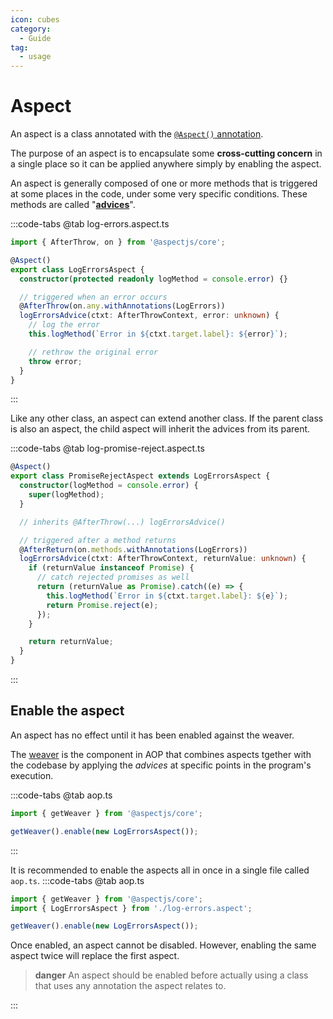 ```yaml
---
icon: cubes
category:
  - Guide
tag:
  - usage
---
```


# <i class="fa fa-cube"></i> Aspect

An aspect is a class annotated with the [`@Aspect()` annotation](../../api/modules/core.md#aspect).

The purpose of an aspect is to encapsulate some **cross-cutting concern** in a single place so it can be applied anywhere simply by enabling the aspect.

An aspect is generally composed of one or more methods that is triggered at some places in the code, under some very specific conditions. These methods are called "[**advices**](./030.advices.md)".

:::code-tabs
@tab log-errors.aspect.ts

```ts
import { AfterThrow, on } from '@aspectjs/core';

@Aspect()
export class LogErrorsAspect {
  constructor(protected readonly logMethod = console.error) {}

  // triggered when an error occurs
  @AfterThrow(on.any.withAnnotations(LogErrors))
  logErrorsAdvice(ctxt: AfterThrowContext, error: unknown) {
    // log the error
    this.logMethod(`Error in ${ctxt.target.label}: ${error}`);

    // rethrow the original error
    throw error;
  }
}
```

:::

Like any other class, an aspect can extend another class.
If the parent class is also an aspect, the child aspect will inherit the advices from its parent.

:::code-tabs
@tab log-promise-reject.aspect.ts

```ts
@Aspect()
export class PromiseRejectAspect extends LogErrorsAspect {
  constructor(logMethod = console.error) {
    super(logMethod);
  }

  // inherits @AfterThrow(...) logErrorsAdvice()

  // triggered after a method returns
  @AfterReturn(on.methods.withAnnotations(LogErrors))
  logErrorsAdvice(ctxt: AfterThrowContext, returnValue: unknown) {
    if (returnValue instanceof Promise) {
      // catch rejected promises as well
      return (returnValue as Promise).catch((e) => {
        this.logMethod(`Error in ${ctxt.target.label}: ${e}`);
        return Promise.reject(e);
      });
    }

    return returnValue;
  }
}
```

:::

## <i class="fa fa-cog"></i> Enable the aspect

An aspect has no effect until it has been enabled against the weaver.

The [weaver](../../api/interfaces/core.Weaver.md) is the component in AOP that combines aspects tgether with the codebase by applying the _advices_ at specific points in the program's execution.

:::code-tabs
@tab aop.ts

```ts
import { getWeaver } from '@aspectjs/core';

getWeaver().enable(new LogErrorsAspect());
```

:::

It is recommended to enable the aspects all in once in a single file called `aop.ts`.
:::code-tabs
@tab aop.ts

```ts
import { getWeaver } from '@aspectjs/core';
import { LogErrorsAspect } from './log-errors.aspect';

getWeaver().enable(new LogErrorsAspect());
```

Once enabled, an aspect cannot be disabled. However, enabling the same aspect twice will replace the first aspect.

> **danger** An aspect should be enabled before actually using a class that uses any annotation the aspect relates to.

:::
